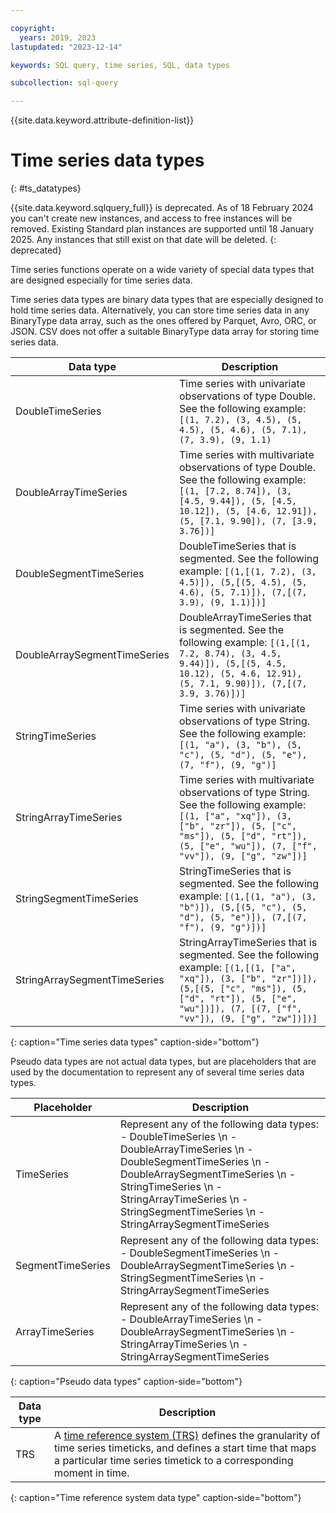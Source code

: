 ```yaml
---

copyright:
  years: 2019, 2023
lastupdated: "2023-12-14"

keywords: SQL query, time series, SQL, data types

subcollection: sql-query

---
```


{{site.data.keyword.attribute-definition-list}}

# Time series data types
{: #ts_datatypes}

{{site.data.keyword.sqlquery_full}} is deprecated. As of 18 February 2024 you can't create new instances, and access to free instances will be removed. Existing Standard plan instances are supported until 18 January 2025. Any instances that still exist on that date will be deleted.
{: deprecated}

Time series functions operate on a wide variety of special data types that are designed especially for time series data.

Time series data types are binary data types that are especially designed to hold time series data. Alternatively, you can store time series data in any BinaryType data array, such as the ones offered by Parquet, Avro, ORC, or JSON. CSV does not offer a suitable BinaryType data array for storing time series data.

Data type | Description
--- | ---
DoubleTimeSeries  | Time series with univariate observations of type Double. See the following example: `[(1, 7.2), (3, 4.5), (5, 4.5), (5, 4.6), (5, 7.1), (7, 3.9), (9, 1.1)`
DoubleArrayTimeSeries | Time series with multivariate observations of type Double. See the following example: `[(1, [7.2, 8.74]), (3, [4.5, 9.44]), (5, [4.5, 10.12]), (5, [4.6, 12.91]), (5, [7.1, 9.90]), (7, [3.9, 3.76])]`
DoubleSegmentTimeSeries | DoubleTimeSeries that is segmented. See the following example: `[(1,[(1, 7.2), (3, 4.5)]), (5,[(5, 4.5), (5, 4.6), (5, 7.1)]), (7,[(7, 3.9), (9, 1.1)])]`
DoubleArraySegmentTimeSeries |  DoubleArrayTimeSeries that is segmented. See the following example: `[(1,[(1, 7.2, 8.74), (3, 4.5, 9.44)]), (5,[(5, 4.5, 10.12), (5, 4.6, 12.91), (5, 7.1, 9.90)]), (7,[(7, 3.9, 3.76)])]`
StringTimeSeries  | Time series with univariate observations of type String. See the following example: `[(1, "a"), (3, "b"), (5, "c"), (5, "d"), (5, "e"), (7, "f"), (9, "g")]`
StringArrayTimeSeries | Time series with multivariate observations of type String. See the following example: `[(1, ["a", "xq"]), (3, ["b", "zr"]), (5, ["c", "ms"]), (5, ["d", "rt"]), (5, ["e", "wu"]), (7, ["f", "vv"]), (9, ["g", "zw"])]`
StringSegmentTimeSeries | StringTimeSeries that is segmented. See the following example: `[(1,[(1, "a"), (3, "b")]), (5,[(5, "c"), (5, "d"), (5, "e")]), (7,[(7, "f"), (9, "g")])]`
StringArraySegmentTimeSeries | StringArrayTimeSeries that is segmented. See the following example: `[(1,[(1, ["a", "xq"]), (3, ["b", "zr"])]), (5,[(5, ["c", "ms"]), (5, ["d", "rt"]), (5, ["e", "wu"])]), (7, [(7, ["f", "vv"]), (9, ["g", "zw"])])]`
{: caption="Time series data types" caption-side="bottom"}

Pseudo data types are not actual data types, but are placeholders that are used by the documentation to represent any of several time series data types.

Placeholder | Description
--- | ---
TimeSeries | Represent any of the following data types: - DoubleTimeSeries \n - DoubleArrayTimeSeries \n - DoubleSegmentTimeSeries \n - DoubleArraySegmentTimeSeries \n - StringTimeSeries \n - StringArrayTimeSeries \n - StringSegmentTimeSeries \n - StringArraySegmentTimeSeries
SegmentTimeSeries | Represent any of the following data types: - DoubleSegmentTimeSeries \n - DoubleArraySegmentTimeSeries \n - StringSegmentTimeSeries \n - StringArraySegmentTimeSeries
ArrayTimeSeries | Represent any of the following data types: - DoubleArrayTimeSeries \n - DoubleArraySegmentTimeSeries \n - StringArrayTimeSeries \n - StringArraySegmentTimeSeries
{: caption="Pseudo data types" caption-side="bottom"}

Data type | Description
--- | ---
TRS | A [time reference system (TRS)](/docs/sql-query?topic=sql-query-TRS) defines the granularity of time series timeticks, and defines a start time that maps a particular time series timetick to a corresponding moment in time.
{: caption="Time reference system data type" caption-side="bottom"}
